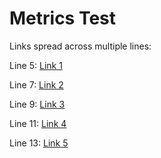 # Metrics Test

Links spread across multiple lines:

Line 5: [Link 1](https://example1.com)

Line 7: [Link 2](https://example2.com)

Line 9: [Link 3](./local.md)

Line 11: [Link 4](https://example3.com)

Line 13: [Link 5](./another.md)